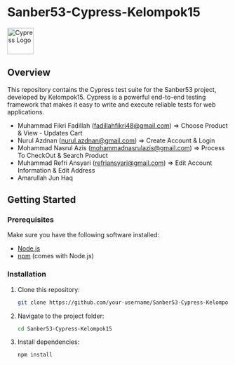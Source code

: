 # Sanber53-Cypress-Kelompok15 

<img src="https://cdn.pulse2.com/cdn/2020/12/Cypress.png" alt="Cypress Logo" width="60" height="60">
<!-- ![Cypress Logo](https://cdn.pulse2.com/cdn/2020/12/Cypress.png) -->

## Overview

This repository contains the Cypress test suite for the Sanber53 project, developed by Kelompok15. Cypress is a powerful end-to-end testing framework that makes it easy to write and execute reliable tests for web applications.
- Muhammad Fikri Fadillah (fadillahfikri48@gmail.com) => Choose Product & View - Updates Cart
- Nurul Azdnan (nurul.azdnan@gmail.com) => Create Account & Login
- Mohammad Nasrul Azis (mohammadnasrulazis@gmail.com) => Process To CheckOut & Search Product
- Muhammad Refri Ansyari (refriansyari@gmail.com) => Edit Account Information & Edit Address
- Amarullah Jun Haq

## Getting Started

### Prerequisites

Make sure you have the following software installed:

- [Node.js](https://nodejs.org/)
- [npm](https://www.npmjs.com/) (comes with Node.js)

### Installation

1. Clone this repository:

   ```bash
   git clone https://github.com/your-username/Sanber53-Cypress-Kelompok15.git
2. Navigate to the project folder:
    ```bash
   cd Sanber53-Cypress-Kelompok15
3. Install dependencies:
   ```bash
   npm install
